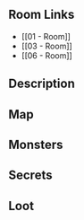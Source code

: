 ## Room Links

*  [[01 - Room]]
*  [[03 - Room]]
*  [[06 - Room]]
## Description

## Map

## Monsters

## Secrets

## Loot
